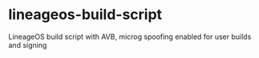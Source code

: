 # lineageos-build-script
LineageOS build script with AVB, microg spoofing enabled for user builds and signing
